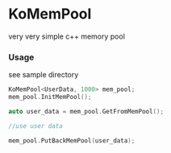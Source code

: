 # KoMemPool
very very simple c++ memory pool


### Usage ###

see sample directory

```cpp
KoMemPool<UserData, 1000> mem_pool;
mem_pool.InitMemPool();

auto user_data = mem_pool.GetFromMemPool();

//use user data

mem_pool.PutBackMemPool(user_data);

```

